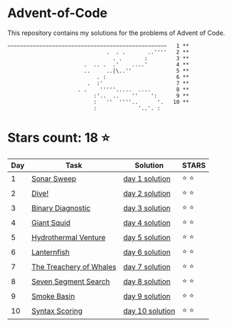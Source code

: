 # Advent-of-Code
This repository contains my solutions for the problems of Advent of Code.

```
~~~~~~~~~~~~~~~~~~~~~~~~~~~~~~~~~~~~~~~~~~~~~~~~~~   1 **
                               .  . .       ..''''   2 **
                                 . .       :         3 **
                        .  .. .  .'    ....'         4 **
                        ..     ..|\..''              5 **
                            . :                      6 **
                         .  :'                       7 **
                      . .    '''''.....  ....        8 **
                           :'..  ..    ''    ':      9 **
                           :   ''  ''''..      '.   10 **
                           :             '..'. :           
```

# Stars count: 18 :star:

Day | Task | Solution | STARS |
------------ | ------------ | ------------- | ------------- |
1 |[Sonar Sweep](./day-01) |[day 1 solution](./day-01/Program.cs) | :star: :star: |
2 |[Dive!](./day-02) |[day 2 solution](./day-02/Program.cs) | :star: :star: |
3 |[Binary Diagnostic](./day-03) |[day 3 solution](./day-03/Program.cs) | :star: :star: |
4 |[Giant Squid](./day-04) |[day 4 solution](./day-04/Program.cs) | :star: :star: |
5 |[Hydrothermal Venture](./day-05) |[day 5 solution](./day-05/Program.cs) | :star: :star: |
6 |[Lanternfish](./day-06) |[day 6 solution](./day-06/Program.cs) | :star: :star: |
7 |[The Treachery of Whales](./day-07) |[day 7 solution](./day-07/Program.cs) | :star: :star: |
8 |[Seven Segment Search](./day-08) |[day 8 solution](./day-08/Program.cs) | :star: :star: |
9 |[Smoke Basin](./day-09) |[day 9 solution](./day-09/Program.cs) | :star: :star: |
10 |[Syntax Scoring](./day-10) |[day 10 solution](./day-10/Program.cs) | :star: :star: |
